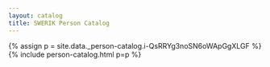 ```yaml
---
layout: catalog
title: SWERIK Person Catalog
---
```

{% assign p = site.data._person-catalog.i-QsRRYg3noSN6oWApGgXLGF %}
{% include person-catalog.html p=p %}


